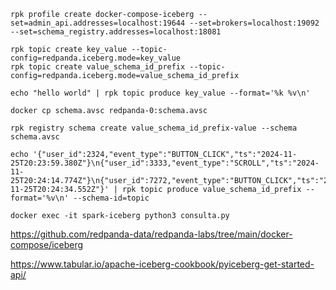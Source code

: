
```
rpk profile create docker-compose-iceberg --set=admin_api.addresses=localhost:19644 --set=brokers=localhost:19092 --set=schema_registry.addresses=localhost:18081
```

```
rpk topic create key_value --topic-config=redpanda.iceberg.mode=key_value
rpk topic create value_schema_id_prefix --topic-config=redpanda.iceberg.mode=value_schema_id_prefix
```

```
echo "hello world" | rpk topic produce key_value --format='%k %v\n'
```

```
docker cp schema.avsc redpanda-0:schema.avsc
```

```
rpk registry schema create value_schema_id_prefix-value --schema schema.avsc
```

```
echo '{"user_id":2324,"event_type":"BUTTON_CLICK","ts":"2024-11-25T20:23:59.380Z"}\n{"user_id":3333,"event_type":"SCROLL","ts":"2024-11-25T20:24:14.774Z"}\n{"user_id":7272,"event_type":"BUTTON_CLICK","ts":"2024-11-25T20:24:34.552Z"}' | rpk topic produce value_schema_id_prefix --format='%v\n' --schema-id=topic
```

```
docker exec -it spark-iceberg python3 consulta.py
```

https://github.com/redpanda-data/redpanda-labs/tree/main/docker-compose/iceberg

https://www.tabular.io/apache-iceberg-cookbook/pyiceberg-get-started-api/